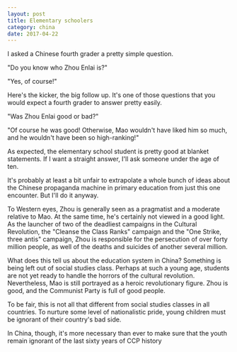 ```yaml
---
layout: post
title: Elementary schoolers
category: china 
date: 2017-04-22
---
```


I asked a Chinese fourth grader a pretty simple question.

"Do you know who Zhou Enlai is?"

"Yes, of course!"

Here's the kicker, the big follow up. It's one of those questions that you would expect a fourth grader to answer pretty easily.

"Was Zhou Enlai good or bad?"

"Of course he was good! Otherwise, Mao wouldn't have liked him so much, and he wouldn't have been so high-ranking!"

As expected, the elementary school student is pretty good at blanket statements. If I want a straight answer, I'll ask someone under the age of ten.

It's probably at least a bit unfair to extrapolate a whole bunch of ideas about the Chinese propaganda machine in primary education from just this one encounter. But I'll do it anyway.

To Western eyes, Zhou is generally seen as a pragmatist and a moderate relative to Mao. At the same time, he's certainly not viewed in a good light. As the launcher of two of the deadliest campaigns in the Cultural Revolution, the "Cleanse the Class Ranks" campaign and the "One Strike, three antis" campaign, Zhou is responsible for the persecution of over forty million people, as well of the deaths and suicides of another several million.

What does this tell us about the education system in China? Something is being left out of social studies class. Perhaps at such a young age, students are not yet ready to handle the horrors of the cultural revolution. Nevertheless, Mao is still portrayed as a heroic revolutionary figure. Zhou is good, and the Communist Party is full of good people.

To be fair, this is not all that different from social studies classes in all countries. To nurture some level of nationalistic pride, young children must be ignorant of their country's bad side.

In China, though, it's more necessary than ever to make sure that the youth remain ignorant of the last sixty years of CCP history
